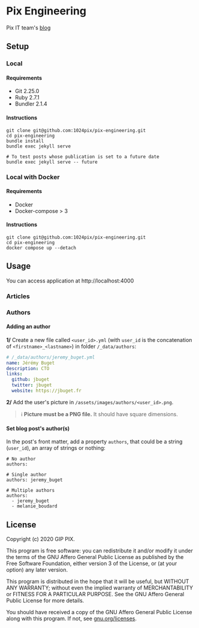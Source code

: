 # Pix Engineering

Pix IT team's [blog](https://engineering.pix.fr) 

## Setup

### Local

#### Requirements

- Git 2.25.0
- Ruby 2.7.1
- Bundler 2.1.4

#### Instructions

```
git clone git@github.com:1024pix/pix-engineering.git
cd pix-engineering
bundle install
bundle exec jekyll serve

# To test posts whose publication is set to a future date
bundle exec jekyll serve -- future
```

### Local with Docker

#### Requirements
- Docker
- Docker-compose > 3

#### Instructions
```
git clone git@github.com:1024pix/pix-engineering.git
cd pix-engineering
docker compose up --detach
```

## Usage
You can access application at http://localhost:4000

### Articles

### Authors

#### Adding an author

**1/** Create a new file called `<user_id>.yml` (with `user_id` is the concatenation of `<firstname>_<lastname>`) in folder `/_data/authors`:

```yaml
# /_data/authors/jeremy_buget.yml
name: Jérémy Buget
description: CTO
links:
  github: jbuget
  twitter: jbuget
  website: https://jbuget.fr
```

**2/** Add the user's picture in `/assets/images/authors/<user_id>.png`.

> ℹ️ **Picture must be a PNG file.** It should have square dimensions. 

#### Set blog post's author(s)

In the post's front matter, add a property `authors`, that could be a string (`user_id`), an array of strings or nothing:

```
# No author
authors:

# Single author
authors: jeremy_buget

# Multiple authors
authors:
  - jeremy_buget
  - melanie_boudard
```

## License

Copyright (c) 2020 GIP PIX.

This program is free software: you can redistribute it and/or modify it under the terms of the GNU Affero General Public License as published by the Free Software Foundation, either version 3 of the License, or (at your option) any later version.

This program is distributed in the hope that it will be useful, but WITHOUT ANY WARRANTY; without even the implied warranty of MERCHANTABILITY or FITNESS FOR A PARTICULAR PURPOSE. See the GNU Affero General Public License for more details.

You should have received a copy of the GNU Affero General Public License along with this program. If not, see [gnu.org/licenses](https://www.gnu.org/licenses/).
